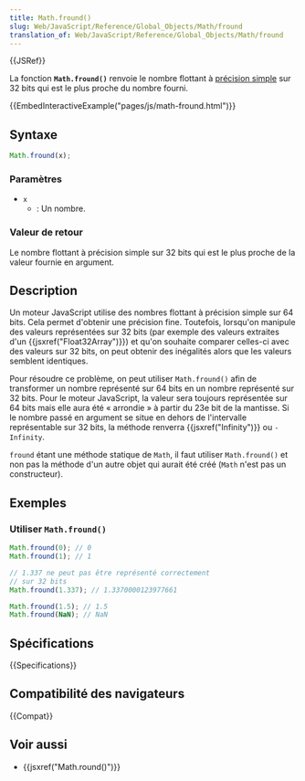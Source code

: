 ```yaml
---
title: Math.fround()
slug: Web/JavaScript/Reference/Global_Objects/Math/fround
translation_of: Web/JavaScript/Reference/Global_Objects/Math/fround
---
```


{{JSRef}}

La fonction **`Math.fround()`** renvoie le nombre flottant à [précision simple](https://en.wikipedia.org/wiki/Single_precision) sur 32 bits qui est le plus proche du nombre fourni.

{{EmbedInteractiveExample("pages/js/math-fround.html")}}

## Syntaxe

```js
Math.fround(x);
```

### Paramètres

- `x`
  - : Un nombre.

### Valeur de retour

Le nombre flottant à précision simple sur 32 bits qui est le plus proche de la valeur fournie en argument.

## Description

Un moteur JavaScript utilise des nombres flottant à précision simple sur 64 bits. Cela permet d'obtenir une précision fine. Toutefois, lorsqu'on manipule des valeurs représentées sur 32 bits (par exemple des valeurs extraites d'un {{jsxref("Float32Array")}}) et qu'on souhaite comparer celles-ci avec des valeurs sur 32 bits, on peut obtenir des inégalités alors que les valeurs semblent identiques.

Pour résoudre ce problème, on peut utiliser `Math.fround()` afin de transformer un nombre représenté sur 64 bits en un nombre représenté sur 32 bits. Pour le moteur JavaScript, la valeur sera toujours représentée sur 64 bits mais elle aura été « arrondie » à partir du 23e bit de la mantisse. Si le nombre passé en argument se situe en dehors de l'intervalle représentable sur 32 bits, la méthode renverra {{jsxref("Infinity")}} ou `-Infinity`.

`fround` étant une méthode statique de `Math`, il faut utiliser `Math.fround()` et non pas la méthode d'un autre objet qui aurait été créé (`Math` n'est pas un constructeur).

## Exemples

### Utiliser `Math.fround()`

```js
Math.fround(0); // 0
Math.fround(1); // 1

// 1.337 ne peut pas être représenté correctement
// sur 32 bits
Math.fround(1.337); // 1.3370000123977661

Math.fround(1.5); // 1.5
Math.fround(NaN); // NaN
```

## Spécifications

{{Specifications}}

## Compatibilité des navigateurs

{{Compat}}

## Voir aussi

- {{jsxref("Math.round()")}}
